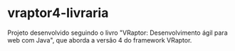 vraptor4-livraria
=================

Projeto desenvolvido seguindo o livro "VRaptor: Desenvolvimento ágil para web com Java", que aborda a versão 4 do framework VRaptor.
